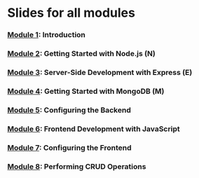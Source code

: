 # Slides for all modules

### [Module 1](../Module%201/Slides/README.md): Introduction

### [Module 2](../Module%202/Slides/README.md): Getting Started with Node.js (N)

### [Module 3](../Module%203/Slides/README.md): Server-Side Development with Express (E)

### [Module 4](../Module%204/Slides/README.md): Getting Started with MongoDB (M)

### [Module 5](../Module%205/Slides/README.md): Configuring the Backend

### [Module 6](../Module%206/Slides/README.md): Frontend Development with JavaScript 

### [Module 7](../Module%207/Slides/README.md): Configuring the Frontend

### [Module 8](../Module%208/Slides/README.md): Performing CRUD Operations
